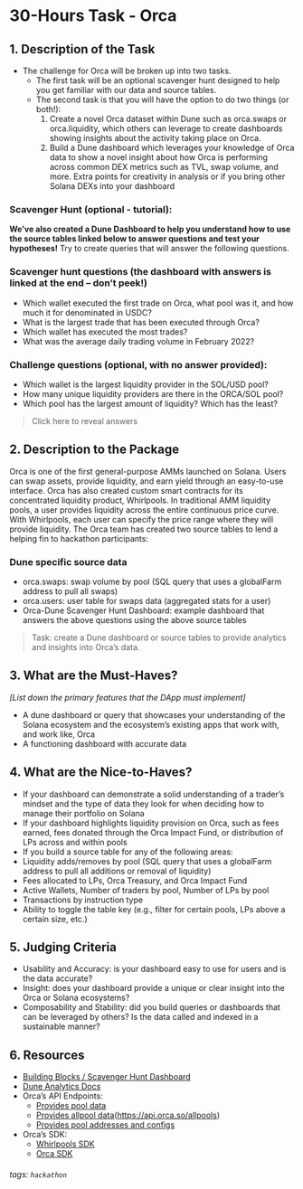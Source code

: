# 30-Hours Task - Orca

## 1. Description of the Task

- The challenge for Orca will be broken up into two tasks. 
  - The first task will be an optional scavenger hunt designed to help you get familiar with our data and source tables.
  - The second task is that you will have the option to do two things (or both!):
    1. Create a novel Orca dataset within Dune such as orca.swaps or orca.liquidity, which others can leverage to create dashboards showing insights about the activity taking place on Orca.
    2. Build a Dune dashboard which leverages your knowledge of Orca data to show a novel insight about how Orca is performing across common DEX metrics such as TVL, swap volume, and more. Extra points for creativity in analysis or if you bring other Solana DEXs into your dashboard

### Scavenger Hunt (optional - tutorial):

**We’ve also created a Dune Dashboard to help you understand how to use the source tables linked below to answer questions and test your hypotheses!** Try to create queries that will answer the following questions.

### Scavenger hunt questions (the dashboard with answers is linked at the end – don’t peek!)

- Which wallet executed the first trade on Orca, what pool was it, and how much it for denominated in USDC?
- What is the largest trade that has been executed through Orca?
- Which wallet has executed the most trades?
- What was the average daily trading volume in February 2022?

### Challenge questions (optional, with no answer provided): 

- Which wallet is the largest liquidity provider in the SOL/USD pool?
- How many unique liquidity providers are there in the ORCA/SOL pool?
- Which pool has the largest amount of liquidity? Which has the least?

> Click here to reveal answers

## 2. Description to the Package

Orca is one of the first general-purpose AMMs launched on Solana. Users can swap assets, provide liquidity, and earn yield through an easy-to-use interface. Orca has also created custom smart contracts for its concentrated liquidity product, Whirlpools. In traditional AMM liquidity pools, a user provides liquidity across the entire continuous price curve. With Whirlpools, each user can specify the price range where they will provide liquidity.
The Orca team has created two source tables to lend a helping fin to hackathon participants:

### Dune specific source data

- orca.swaps: swap volume by pool (SQL query that uses a globalFarm address to pull all swaps)
- orca.users: user table for swaps data (aggregated stats for a user)
- Orca-Dune Scavenger Hunt Dashboard: example dashboard that answers the above questions using the above source tables

> Task: create a Dune dashboard or source tables to provide analytics and insights into Orca’s data.

## 3. What are the Must-Haves?

*[List down the primary features that the DApp must implement]*

- A dune dashboard or query that showcases your understanding of the Solana ecosystem and the ecosystem’s existing apps that work with, and work like, Orca
- A functioning dashboard with accurate data

## 4. What are the Nice-to-Haves?

- If your dashboard can demonstrate a solid understanding of a trader’s mindset and the type of data they look for when deciding how to manage their portfolio on Solana
- If your dashboard highlights liquidity provision on Orca, such as fees earned, fees donated through the Orca Impact Fund, or distribution of LPs across and within pools
- If you build a source table for any of the following areas:
- Liquidity adds/removes by pool (SQL query that uses a globalFarm address to pull all additions or removal of liquidity)
- Fees allocated to LPs, Orca Treasury, and Orca Impact Fund
- Active Wallets, Number of traders by pool, Number of LPs by pool
- Transactions by instruction type
- Ability to toggle the table key (e.g., filter for certain pools, LPs above a certain size, etc.)

## 5. **Judging Criteria**

- Usability and Accuracy: is your dashboard easy to use for users and is the data accurate?
- Insight: does your dashboard provide a unique or clear insight into the Orca or Solana ecosystems?
- Composability and Stability: did you build queries or dashboards that can be leveraged by others? Is the data called and indexed in a sustainable manner?

## 6. Resources

- [Building Blocks / Scavenger Hunt Dashboard](https://dune.xyz/twocrows/Test)
- [Dune Analytics Docs](https://github.com/duneanalytics/projects)
- Orca’s API Endpoints:
  - [Provides pool data](https://api.orca.so/pools)
  - [Provides allpool data](https://api.orca.so/pools)(https://api.orca.so/allpools)
  - [Provides pool addresses and configs](https://api.orca.so/configs)
- Orca’s SDK:
  - [Whirlpools SDK](https://github.com/orca-so/whirlpool-sdk)
  - [Orca SDK](https://github.com/orca-so/typescript-sdk)

<!-- - https://docs.google.com/document/d/1_hObafwZe4ctjDa9OR8sP2shthfmjVD9gJ1vrlTnFUs/edit#heading=h.bzgaom1ldj5e -->

###### tags: `hackathon`
